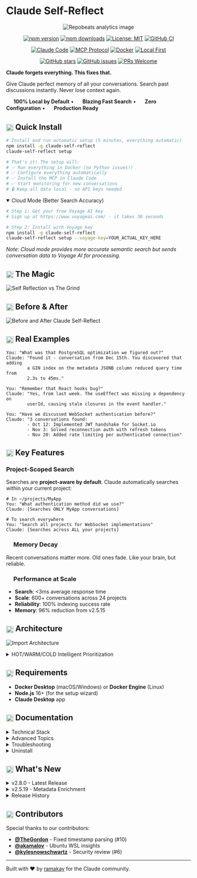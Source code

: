 # Claude Self-Reflect
<div align="center">
<img src="https://repobeats.axiom.co/api/embed/e45aa7276c6b2d1fbc46a9a3324e2231718787bb.svg" alt="Repobeats analytics image" />
</div>
<div align="center">

[![npm version](https://badge.fury.io/js/claude-self-reflect.svg)](https://www.npmjs.com/package/claude-self-reflect)
[![npm downloads](https://img.shields.io/npm/dm/claude-self-reflect.svg)](https://www.npmjs.com/package/claude-self-reflect)
[![License: MIT](https://img.shields.io/badge/License-MIT-yellow.svg)](https://opensource.org/licenses/MIT)
[![GitHub CI](https://github.com/ramakay/claude-self-reflect/actions/workflows/ci.yml/badge.svg)](https://github.com/ramakay/claude-self-reflect/actions/workflows/ci.yml)

[![Claude Code](https://img.shields.io/badge/Claude%20Code-Compatible-6B4FBB)](https://github.com/anthropics/claude-code)
[![MCP Protocol](https://img.shields.io/badge/MCP-Enabled-FF6B6B)](https://modelcontextprotocol.io/)
[![Docker](https://img.shields.io/badge/Docker-Ready-2496ED?logo=docker&logoColor=white)](https://www.docker.com/)
[![Local First](https://img.shields.io/badge/Local%20First-Privacy-4A90E2)](https://github.com/ramakay/claude-self-reflect)

[![GitHub stars](https://img.shields.io/github/stars/ramakay/claude-self-reflect.svg?style=social)](https://github.com/ramakay/claude-self-reflect/stargazers)
[![GitHub issues](https://img.shields.io/github/issues/ramakay/claude-self-reflect.svg)](https://github.com/ramakay/claude-self-reflect/issues)
[![PRs Welcome](https://img.shields.io/badge/PRs-welcome-brightgreen.svg)](https://github.com/ramakay/claude-self-reflect/pulls)

</div>

**Claude forgets everything. This fixes that.**

Give Claude perfect memory of all your conversations. Search past discussions instantly. Never lose context again.

<img src="docs/icons/shield-check.svg" width="16" height="16" style="vertical-align: middle;"> **100% Local by Default** • <img src="docs/icons/zap.svg" width="16" height="16" style="vertical-align: middle;"> **Blazing Fast Search** • <img src="docs/icons/rocket.svg" width="16" height="16" style="vertical-align: middle;"> **Zero Configuration** • <img src="docs/icons/building-2.svg" width="16" height="16" style="vertical-align: middle;"> **Production Ready**

## <img src="docs/icons/rocket.svg" width="20" height="20" style="vertical-align: middle;"> Quick Install

```bash
# Install and run automatic setup (5 minutes, everything automatic)
npm install -g claude-self-reflect
claude-self-reflect setup

# That's it! The setup will:
# ✅ Run everything in Docker (no Python issues!)
# ✅ Configure everything automatically
# ✅ Install the MCP in Claude Code  
# ✅ Start monitoring for new conversations
# 🔒 Keep all data local - no API keys needed
```

<details open>
<summary>Cloud Mode (Better Search Accuracy)</summary>

```bash
# Step 1: Get your free Voyage AI key
# Sign up at https://www.voyageai.com/ - it takes 30 seconds

# Step 2: Install with Voyage key
npm install -g claude-self-reflect
claude-self-reflect setup --voyage-key=YOUR_ACTUAL_KEY_HERE
```
*Note: Cloud mode provides more accurate semantic search but sends conversation data to Voyage AI for processing.*

</details>

## <img src="docs/icons/sparkles.svg" width="20" height="20" style="vertical-align: middle;"> The Magic

![Self Reflection vs The Grind](docs/images/red-reflection.webp)

## <img src="docs/icons/gauge.svg" width="20" height="20" style="vertical-align: middle;"> Before & After

![Before and After Claude Self-Reflect](docs/diagrams/before-after-combined.webp)

## <img src="docs/icons/message-circle.svg" width="20" height="20" style="vertical-align: middle;"> Real Examples

```
You: "What was that PostgreSQL optimization we figured out?"
Claude: "Found it - conversation from Dec 15th. You discovered that adding 
        a GIN index on the metadata JSONB column reduced query time from 
        2.3s to 45ms."

You: "Remember that React hooks bug?"
Claude: "Yes, from last week. The useEffect was missing a dependency on 
        userId, causing stale closures in the event handler."

You: "Have we discussed WebSocket authentication before?"
Claude: "3 conversations found:
        - Oct 12: Implemented JWT handshake for Socket.io
        - Nov 3: Solved reconnection auth with refresh tokens  
        - Nov 20: Added rate limiting per authenticated connection"
```

## <img src="docs/icons/target.svg" width="20" height="20" style="vertical-align: middle;"> Key Features

### Project-Scoped Search
Searches are **project-aware by default**. Claude automatically searches within your current project:

```
# In ~/projects/MyApp
You: "What authentication method did we use?"
Claude: [Searches ONLY MyApp conversations]

# To search everywhere
You: "Search all projects for WebSocket implementations"
Claude: [Searches across ALL your projects]
```

### <img src="docs/icons/clock.svg" width="16" height="16" style="vertical-align: middle;"> Memory Decay
Recent conversations matter more. Old ones fade. Like your brain, but reliable.

### <img src="docs/icons/zap.svg" width="16" height="16" style="vertical-align: middle;"> Performance at Scale
- **Search**: <3ms average response time
- **Scale**: 600+ conversations across 24 projects
- **Reliability**: 100% indexing success rate
- **Memory**: 96% reduction from v2.5.15

## <img src="docs/icons/cpu.svg" width="20" height="20" style="vertical-align: middle;"> Architecture

![Import Architecture](docs/diagrams/import-architecture.png)

<details>
<summary>HOT/WARM/COLD Intelligent Prioritization</summary>

- **HOT** (< 5 minutes): 2-second intervals for near real-time import
- **WARM** (< 24 hours): Normal priority with starvation prevention
- **COLD** (> 24 hours): Batch processed to prevent blocking

Files are categorized by age and processed with priority queuing to ensure newest content gets imported quickly while preventing older files from being starved.

</details>

## <img src="docs/icons/wrench.svg" width="20" height="20" style="vertical-align: middle;"> Requirements

- **Docker Desktop** (macOS/Windows) or **Docker Engine** (Linux)
- **Node.js** 16+ (for the setup wizard)
- **Claude Desktop** app

## <img src="docs/icons/book-open.svg" width="20" height="20" style="vertical-align: middle;"> Documentation

<details>
<summary>Technical Stack</summary>

- **Vector DB**: Qdrant (local, your data stays yours)
- **Embeddings**: 
  - Local (Default): FastEmbed with all-MiniLM-L6-v2
  - Cloud (Optional): Voyage AI
- **MCP Server**: Python + FastMCP
- **Search**: Semantic similarity with time decay

</details>

<details>
<summary>Advanced Topics</summary>

- [Performance tuning](docs/performance-guide.md)
- [Security & privacy](docs/security.md)
- [Windows setup](docs/windows-setup.md)
- [Architecture details](docs/architecture-details.md)
- [Contributing](CONTRIBUTING.md)

</details>

<details>
<summary>Troubleshooting</summary>

- [Troubleshooting Guide](docs/troubleshooting.md)
- [GitHub Issues](https://github.com/ramakay/claude-self-reflect/issues)
- [Discussions](https://github.com/ramakay/claude-self-reflect/discussions)

</details>

<details>
<summary>Uninstall</summary>

For complete uninstall instructions, see [docs/UNINSTALL.md](docs/UNINSTALL.md).

Quick uninstall:
```bash
# Remove MCP server
claude mcp remove claude-self-reflect

# Stop Docker containers
docker-compose down

# Uninstall npm package
npm uninstall -g claude-self-reflect
```

</details>

## <img src="docs/icons/package.svg" width="20" height="20" style="vertical-align: middle;"> What's New

<details>
<summary>v2.8.0 - Latest Release</summary>

- **Fixed MCP Indexing**: Now correctly shows 97.1% progress (was showing 0%)
- **HOT/WARM/COLD**: Intelligent file prioritization for near real-time imports
- **Enhanced Monitoring**: Real-time status with visual indicators

</details>

<details>
<summary>v2.5.19 - Metadata Enrichment</summary>

### For Existing Users
```bash
# Update to latest version
npm update -g claude-self-reflect

# Run setup - it will detect your existing installation
claude-self-reflect setup
# Choose "yes" when asked about metadata enrichment

# Or manually enrich metadata anytime:
docker compose run --rm importer python /app/scripts/delta-metadata-update-safe.py
```

### What You Get
- `search_by_concept("docker")` - Find conversations by topic
- `search_by_file("server.py")` - Find conversations that touched specific files
- Better search accuracy with metadata-based filtering

</details>

<details>
<summary>Release History</summary>

- **v2.5.18** - Security dependency updates
- **v2.5.17** - Critical CPU fix and memory limit adjustment
- **v2.5.16** - Initial streaming importer with CPU throttling
- **v2.5.15** - Critical bug fixes and collection creation improvements
- **v2.5.14** - Async importer collection fix
- **v2.5.11** - Critical cloud mode fix
- **v2.5.10** - Emergency hotfix for MCP server startup
- **v2.5.6** - Tool Output Extraction

[Full changelog](docs/release-history.md)

</details>

## <img src="docs/icons/users.svg" width="20" height="20" style="vertical-align: middle;"> Contributors

Special thanks to our contributors:
- **[@TheGordon](https://github.com/TheGordon)** - Fixed timestamp parsing (#10)
- **[@akamalov](https://github.com/akamalov)** - Ubuntu WSL insights
- **[@kylesnowschwartz](https://github.com/kylesnowschwartz)** - Security review (#6)

---

Built with ❤️ by [ramakay](https://github.com/ramakay) for the Claude community.